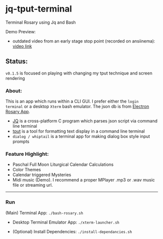 # jq-tput-terminal

Terminal Rosary using Jq and Bash

Demo Preview:

* outdated video from an early stage stop point (recorded on ansiinema): [video link](https://asciinema.org/a/N8DVeuG2VmirEsymnMtbmqF3T)

## Status:

```v0.1.5``` is focused on playing with changing my tput technique and screen rendering

### About:

This is an app which runs within a CLI GUI. I prefer either the ```login terminal``` or a desktop ```Xterm``` bash emulator. The json db is from [Electron Rosary App](https://github.com/mezcel/electron-container).

* [JQ](https://stedolan.github.io/jq) is a cross-platform C program which parses json script via command line terminal
* [tput](https://ss64.com/bash/tput.html) is a tool for formatting text display in a command line terminal
* ```dialog / whiptail``` is a terminal app for making dialog box style input prompts

### Feature Highlight:

* Paschal Full Moon Liturgical Calendar Calculations
* Color Themes
* Calendar triggered Mysteries
* Midi music (Demo). I recommend a proper MPlayer .mp3 or .wav music file or streaming url.

---

### Run

(Main) Terminal App: ```./bash-rosary.sh```

- Desktop Terminal Emulator App: ```./xterm-launcher.sh```

- (Optional) Install Dependencies: ```./install-dependancies.sh```
